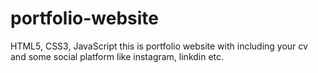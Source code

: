# portfolio-website
HTML5, CSS3, JavaScript
this is portfolio website with including your cv and some social platform like instagram, linkdin etc.
